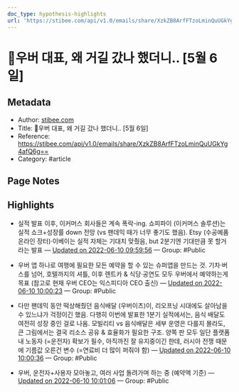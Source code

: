 ```yaml
---
doc_type: hypothesis-highlights
url: 'https://stibee.com/api/v1.0/emails/share/XzkZB8ArfFTzoLminQuUGkYg4afQ6g=='
---
```


# 🚃우버 대표, 왜 거길 갔나 했더니.. [5월 6일]

## Metadata
- Author: [stibee.com]()
- Title: 🚃우버 대표, 왜 거길 갔나 했더니.. [5월 6일]
- Reference: https://stibee.com/api/v1.0/emails/share/XzkZB8ArfFTzoLminQuUGkYg4afQ6g==
- Category: #article

## Page Notes
## Highlights
- 실적 발표 이후, 이커머스 회사들은 계속 폭락-ing. 쇼피파이 (이커머스 솔루션)는 실적 쇼크+성장률 down 전망 (vs 팬데믹 때가 너무 좋기도 했음). Etsy (수공예품 온라인 장터)·이베이는 실적 자체는 기대치 맞췄음, but 2분기엔 기대만큼 못 할거라는 발표 — [Updated on 2022-06-10 09:59:56](https://hyp.is/pQZgJOhYEeyFht-dN2AGKQ/stibee.com/api/v1.0/emails/share/XzkZB8ArfFTzoLminQuUGkYg4afQ6g==) — Group: #Public

- 우버 앱 하나로 여행에 필요한 모든 예약을 할 수 있는 슈퍼앱을 만드는 것. 기차·버스를 넘어, 호텔까지의 셔틀, 이후 렌트카 & 식당·공연도 모두 우버에서 예약하는게 목표 (참고로 현재 우버 CEO는 익스피디아 CEO 출신) — [Updated on 2022-06-10 10:00:23](https://hyp.is/tPKHLuhYEeyEV_vevboP5g/stibee.com/api/v1.0/emails/share/XzkZB8ArfFTzoLminQuUGkYg4afQ6g==) — Group: #Public

- 다만 팬데믹 동안 떡상해줬던 음식배달 (우버이츠)이, 리오프닝 시대에도 살아남을 수 있느냐가 걱정이긴 했음. 다행히 이번에 발표한 1분기 실적에서는, 음식 배달도 여전히 성장 중인 걸로 나옴. 모빌리티 vs 음식배달은 세부 운영은 다를지 몰라도, 큰 그림에서는 결국 리소스 공유 & 효율화가 필요한 구조. 양쪽 판 모두 일단 플랫폼 내 노동자 (=운전자) 확보가 필수, 아직까진 잘 유지중이긴 한데, 러시아 전쟁 때문에 기름값 오른건 변수 (=연료비 더 많이 퍼줘야 함) — [Updated on 2022-06-10 10:00:36](https://hyp.is/vJ0-kuhYEeyrbDPmvNPScg/stibee.com/api/v1.0/emails/share/XzkZB8ArfFTzoLminQuUGkYg4afQ6g==) — Group: #Public

- 우버, 운전자+사용자 모아놓고, 여러 사업 돌려가며 하는 중 (예약액 기준) — [Updated on 2022-06-10 10:01:06](https://hyp.is/znsepOhYEeyPoAtbl1AhKg/stibee.com/api/v1.0/emails/share/XzkZB8ArfFTzoLminQuUGkYg4afQ6g==) — Group: #Public



